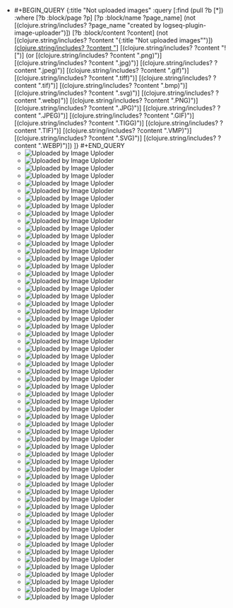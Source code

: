 - #+BEGIN_QUERY
  {:title "Not uploaded images"
    :query [:find (pull ?b [*])
          :where
          [?b :block/page ?p]
          [?p :block/name ?page_name]
          (not [(clojure.string/includes? ?page_name "created by logseq-plugin-image-uploader")])
          [?b :block/content ?content]
          (not [(clojure.string/includes? ?content "{:title \"Not uploaded images\"")])
          [(clojure.string/includes? ?content "](../assets")]
          [(clojure.string/includes? ?content "![")]
          (or [(clojure.string/includes? ?content ".png)")]
              [(clojure.string/includes? ?content ".jpg)")]
              [(clojure.string/includes? ?content ".jpeg)")]
              [(clojure.string/includes? ?content ".gif)")]
              [(clojure.string/includes? ?content ".tiff)")]
              [(clojure.string/includes? ?content ".tif)")]
              [(clojure.string/includes? ?content ".bmp)")]
              [(clojure.string/includes? ?content ".svg)")]
              [(clojure.string/includes? ?content ".webp)")]
              [(clojure.string/includes? ?content ".PNG)")]
              [(clojure.string/includes? ?content ".JPG)")]
              [(clojure.string/includes? ?content ".JPEG)")]
              [(clojure.string/includes? ?content ".GIF)")]
              [(clojure.string/includes? ?content ".TIGG)")]
              [(clojure.string/includes? ?content ".TIF)")]
              [(clojure.string/includes? ?content ".VMP)")]
              [(clojure.string/includes? ?content ".SVG)")]
              [(clojure.string/includes? ?content ".WEBP)")])
        ]}
  #+END_QUERY
	- ![Uploaded by Image Uploder](../assets/image_1680865314623_0.png)
	- ![Uploaded by Image Uploder](../assets/image_1680865314623_0.png)
	- ![Uploaded by Image Uploder](../assets/image_1680951225605_0.png)
	- ![Uploaded by Image Uploder](../assets/image_1681449664327_0.png)
	- ![Uploaded by Image Uploder](../assets/image_1681449908347_0.png)
	- ![Uploaded by Image Uploder](../assets/image_1681449948275_0.png)
	- ![Uploaded by Image Uploder](../assets/image_1681450083861_0.png)
	- ![Uploaded by Image Uploder](../assets/image_1681450136522_0.png)
	- ![Uploaded by Image Uploder](../assets/image_1681450593906_0.png)
	- ![Uploaded by Image Uploder](../assets/image_1681450326814_0.png)
	- ![Uploaded by Image Uploder](../assets/image_1681450326814_0.png)
	- ![Uploaded by Image Uploder](../assets/image_1681872721069_0.png)
	- ![Uploaded by Image Uploder](../assets/image_1681872781842_0.png)
	- ![Uploaded by Image Uploder](../assets/image_1681872836616_0.png)
	- ![Uploaded by Image Uploder](../assets/image_1681873174112_0.png)
	- ![Uploaded by Image Uploder](../assets/image_1682421427361_0.png)
	- ![Uploaded by Image Uploder](../assets/image_1682421427361_0.png)
	- ![Uploaded by Image Uploder](../assets/image_1682421427361_0.png)
	- ![Uploaded by Image Uploder](../assets/image_1682421499530_0.png)
	- ![Uploaded by Image Uploder](../assets/image_1682421843225_0.png)
	- ![Uploaded by Image Uploder](../assets/image_1682421987181_0.png)
	- ![Uploaded by Image Uploder](../assets/image_1682422086006_0.png)
	- ![Uploaded by Image Uploder](../assets/image_1682422121342_0.png)
	- ![Uploaded by Image Uploder](../assets/image_1682502770113_0.png)
	- ![Uploaded by Image Uploder](../assets/image_1682502920874_0.png)
	- ![Uploaded by Image Uploder](../assets/image_1682502958085_0.png)
	- ![Uploaded by Image Uploder](../assets/image_1682503050674_0.png)
	- ![Uploaded by Image Uploder](../assets/image_1682503162152_0.png)
	- ![Uploaded by Image Uploder](../assets/image_1682690853625_0.png)
	- ![Uploaded by Image Uploder](../assets/image_1683861686579_0.png)
	- ![Uploaded by Image Uploder](../assets/image_1683861686579_0.png)
	- ![Uploaded by Image Uploder](../assets/image_1683861740444_0.png)
	- ![Uploaded by Image Uploder](../assets/1683861832172_1683861841705_0.png)
	- ![Uploaded by Image Uploder](../assets/image_1683861904641_0.png)
	- ![Uploaded by Image Uploder](../assets/image_1684147824840_0.png)
	- ![Uploaded by Image Uploder](../assets/image_1684147824840_0.png)
	- ![Uploaded by Image Uploder](../assets/image_1684147986507_0.png)
	- ![Uploaded by Image Uploder](../assets/image_1684148139404_0.png)
	- ![Uploaded by Image Uploder](../assets/image_1684148265243_0.png)
	- ![Uploaded by Image Uploder](../assets/image_1684148344646_0.png)
	- ![Uploaded by Image Uploder](../assets/image_1684148477214_0.png)
	- ![Uploaded by Image Uploder](../assets/image_1685065600964_0.png)
	- ![Uploaded by Image Uploder](../assets/image_1686126761579_0.png)
	- ![Uploaded by Image Uploder](../assets/image_1687311437790_0.png)
	- ![Uploaded by Image Uploder](../assets/image_1687748420572_0.png)
	- ![Uploaded by Image Uploder](../assets/image_1688224919008_0.png)
	- ![Uploaded by Image Uploder](../assets/image_1688224989968_0.png)
	- ![Uploaded by Image Uploder](../assets/image_1688225450755_0.png)
	- ![Uploaded by Image Uploder](../assets/image_1688225503212_0.png)
	- ![Uploaded by Image Uploder](../assets/image_1688228780969_0.png)
	- ![Uploaded by Image Uploder](../assets/image_1697906423456_0.png)
	- ![Uploaded by Image Uploder](../assets/image_1697906525523_0.png)
	- ![Uploaded by Image Uploder](../assets/image_1698220680046_0.png)
	- ![Uploaded by Image Uploder](../assets/image_1698221113888_0.png)
	- ![Uploaded by Image Uploder](../assets/image_1709529305873_0.png)
	- ![Uploaded by Image Uploder](../assets/image_1712072208060_0.png)
	- ![Uploaded by Image Uploder](../assets/image_1712139615017_0.png)
	- ![Uploaded by Image Uploder](../assets/image_1714992172435_0.png)
	- ![Uploaded by Image Uploder](../assets/image_1715236477572_0.png)
	- ![Uploaded by Image Uploder](../assets/image_1716476843474_0.png)